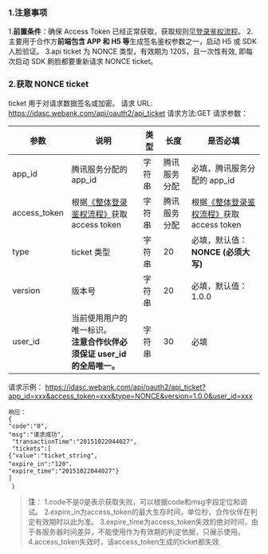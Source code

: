 ### 1.注意事项
1.**前置条件**：确保 Access Token 已经正常获取，获取规则见[登录鉴权流程](http://tce.fsphere.cn/document/product/295/10117)。
2.主要用于合作方**前端包含 APP 和 H5 等**生成签名鉴权参数之一，启动 H5 或 SDK 人脸验证。
3.api ticket 为 NONCE 类型，有效期为 120S，且一次性有效, 即每次启动 SDK 刷脸都要重新请求 NONCE ticket。

### 2.获取 NONCE ticket
ticket 用于对请求数据签名或加密。
请求 URL: https://idasc.webank.com/api/oauth2/api_ticket
请求方法:GET
请求参数：

| 参数 | 说明 |类型 |长度 | 是否必填 |
|---------|---------|---------|---------|---------|
| app_id | 腾讯服务分配的 app_id | 字符串 |腾讯服务分配 |必填，腾讯服务分配的 app_id |
| access_token | 根据[《整体登录鉴权流程》](http://tce.fsphere.cn/document/product/295/10117?=cn)获取 access token | 字符串 |腾讯服务分配 |根据[《整体登录鉴权流程》](http://tce.fsphere.cn/document/product/295/10117?=cn)获取 access token |
|type | ticket 类型 | 字符串 |20 |必填，默认值：**NONCE (必须大写)** |
| version | 版本号 | 字符串 |20 |必填，默认值：1.0.0|
| user_id | 当前使用用户的唯一标识。<br>**注意合作伙伴必须保证 user_id 的全局唯一。** | 字符串 |30 |必填|

请求示例：
https://idasc.webank.com/api/oauth2/api_ticket?app_id=xxx&access_token=xxx&type=NONCE&version=1.0.0&user_id=xxx

```
响应：
{
"code":"0",
"msg":"请求成功",
 "transactionTime":"20151022044027", 
 "tickets":[
{"value":"ticket_string",
"expire_in":"120"，
"expire_time":"20151022044027"}
]
 ｝
 ```
 
>**注**：
1.code不是0是表示获取失败，可以根据code和msg字段定位和调试。
2.expire_in为access_token的最大生存时间，单位秒，合作伙伴在判定有效期时以此为准。
3.expire_time为access_token失效的绝对时间，由于各服务器时间差异，不能使用作为有效期的判定依据，只展示使用。
4.access_token失效时，该access_token生成的ticket都失效
